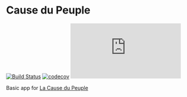 # Cause du Peuple

[![Build Status](https://img.shields.io/travis/front-rouge/causedupeuple/master?style=for-the-badge)](https://travis-ci.org/front-rouge/causedupeuple) [![codecov](https://img.shields.io/codecov/c/github/front-rouge/causedupeuple/master?logo=codecov&style=for-the-badge)](https://codecov.io/gh/front-rouge/causedupeuple) [![Matrix](https://img.shields.io/matrix/causedupeuple:matrix.org?logo=riot&style=for-the-badge)](https://matrix.to/#/#causedupeuple:matrix.org)

Basic app for [La Cause du Peuple](https://www.causedupeuple.info/)
